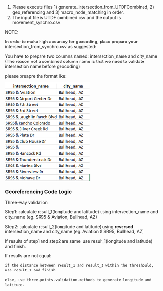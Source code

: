 1. Please execute files 1) generate_intersection_from_UTDFCombined, 2) geo_referencing and 3) macro_node_matching in order.
2. The input file is UTDF combined csv and the output is movement_synchro.csv

NOTE:

In order to make high accuracy for geocoding, plase prepare your intersection_from_synchro.csv as suggested:

You have to prepare two columns named: intersection_name and city_name (The reason not a combined column name is that we need to validate intersection name before geocoding)

please preapre the format like:

![1671489567598](image/ReadMe/intersection_city_name.png)

### Georeferencing Code Logic

Three-way validation

Step1: calculate result_1(longitude and latitude) using intersection_name and city_name (eg. SR95 & Aviation, Bullhead, AZ)

Step2: calculate result_2(longitude and latitude) using **reversed** intersection_name and city_name (eg. Aviation & SR95, Bullhead, AZ)

If results of step1 and step2 are same, use result_1(longitude and latitude) and finish.

If results are not equal:

    if the distance between result_1 and result_2 within the threshould, use result_1 and finish

    else, use three-points-validation-methods to generate longitude and latitude.
